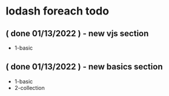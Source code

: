 # lodash foreach todo

## ( done 01/13/2022 ) - new vjs section
* 1-basic

## ( done 01/13/2022 ) - new basics section
* 1-basic
* 2-collection